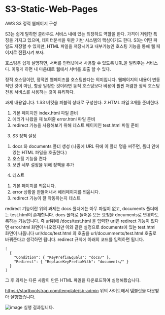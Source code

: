# S3-Static-Web-Pages
AWS S3 정적 웹페이지 구성

S3는 쉽게 말하면 클라우드 서비스 내에 있는 외장하드 역할을 한다. 가격이 저렴한 특징을 가지고 있으며,
데이터분석을 위한 기반 시스템의 핵심이기도 한다.
S3는 어떤 파일도 저장할 수 있지만, HTML 파일을 저장시키고 내부기능인 호스팅 기능을 통해 웹 페이지로 전환시켜 보자.

호스팅은 쉽게 설명하면, 서버를 인터넷에서 사용할 수 있도록 URL을 빌려주는 서비스다.
이렇게 하면 내 마음대로 웹에서 서버를 호출 할 수 있다.

정적 호스팅이란, 정적인 웹페이즈를 호스팅한다는 의미입니다.
웹페이지의 내용이 변동적인 것이 아닌, 항상 일정한 것이라면 동적 호스팅보다 비용이 훨씬 저렴한 정적 호스팅 전용 서비스를 사용하는 것이 유리하다.

과제 내용입니다.
1.S3 버킷을 퍼블릭 상태로 구성한다.
2.HTML 파일 3개를 준비한다.
  1) 기본 페이지인 index.html 파일 준비
  2) 에러가 나왔을 때 보여줄 error.html 파일 준비
  3) redirect 기능을 사용해보기 위해 테스트 페이지인 test.html 파일 준비
3. S3 정책 설정
  1) docs 와 documents 폴더 생성 (나중에 URL 뒤에 이 폴더 명을 써주면, 폴더 안에 있는 HTML 파일을 호출한다.)
  2) 호스팅 기능을 켠다
  3) 보안 세부 설정을 위해 정책을 추가
4. 테스트
  1) 기본 페이지를 띄웁니다.
  2) error 상황을 만들어내서 에러페이지를 띄웁니다.
  3) redirect 기능이 잘 작동하는지 테스트
  
  redirect 기능이란 위의 과제는 docs 폴더에는 아무 파일이 없고, documents 폴더에는 test.html이 존재합니다.
  docs 폴더로 들어온 모든 요청을 documents로 변경하도록하는 기능입니다.
  즉 url뒤에 /docs/test.html 을 입력한 url은 redirect 기능이 없다면 error.html 화면이 나오겠지만 이와 같은 설정으로 documents에 있는
  test.html 화면이 나옵니다
  url/docs/test.html 의 호출을 url/documments/test.html 호출로 바꿔준다고 생각하면 됩니다.
  redirect 규칙에 아래의 코드를 입력하면 됩니다.
  
  ```
  [
    { 
      "Condition": { "KeyPrefixEquals": "docs/" },
      "Redirect": { "ReplaceKeyPrefixWith": "documents/" } 
    }
  ]
  ```
  

그 후 과제는 다른 사람이 만든 HTML 파일을 다운로드하여 실행해봤습니다.

https://startbootstrap.com/template/sb-admin
위의 사이트에서 템블릿을 다운받아 실행했습니다.

![image](https://user-images.githubusercontent.com/87464794/215990098-5cf400e4-8c4d-428b-b937-7a54036f1104.png)
실행 결과입니다.
